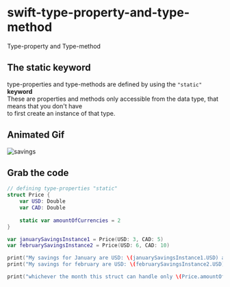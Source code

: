 # swift-type-property-and-type-method
Type-property and Type-method
## The static keyword
type-properties and type-methods are defined by using the `"static"` **keyword**<br>
These are properties and methods only accessible from the data type, that means that you don't have <br>
to first create an instance of that type.<br>
## Animated Gif
![savings](https://github.com/danielurra/swift-type-property-and-type-method/assets/51704179/aaf14e75-ccd5-436c-ba59-659c18f52dcf)
## Grab the code
```swift
// defining type-properties "static"
struct Price {
    var USD: Double
    var CAD: Double
    
    static var amountOfCurrencies = 2
}

var januarySavingsInstance1 = Price(USD: 3, CAD: 5)
var februarySavingsInstance2 = Price(USD: 6, CAD: 10)

print("My savings for January are USD: \(januarySavingsInstance1.USD) and CAD: \(januarySavingsInstance1.CAD)")
print("My savings for february are USD: \(februarySavingsInstance2.USD) and CAD: \(februarySavingsInstance2.CAD)")

print("whichever the month this struct can handle only \(Price.amountOfCurrencies) currencies")


```
